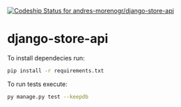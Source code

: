 [![Codeship Status for andres-morenogr/django-store-api](https://app.codeship.com/projects/fd8a3b7b-7efb-429c-a64a-a07d8c08da58/status?branch=master)](https://app.codeship.com/projects/425555)

# django-store-api

To install dependecies run:
```bash
pip install -r requirements.txt
```

To run tests execute:
```bash
py manage.py test --keepdb
```
